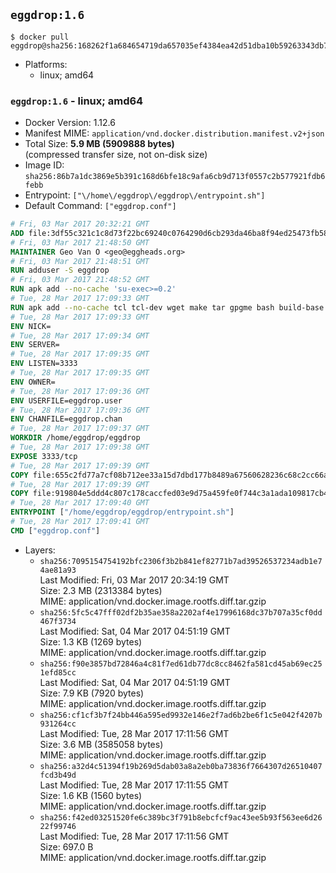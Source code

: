 ## `eggdrop:1.6`

```console
$ docker pull eggdrop@sha256:168262f1a684654719da657035ef4384ea42d51dba10b59263343db7e82529f4
```

-	Platforms:
	-	linux; amd64

### `eggdrop:1.6` - linux; amd64

-	Docker Version: 1.12.6
-	Manifest MIME: `application/vnd.docker.distribution.manifest.v2+json`
-	Total Size: **5.9 MB (5909888 bytes)**  
	(compressed transfer size, not on-disk size)
-	Image ID: `sha256:86b7a1dc3869e5b391c168d6bfe18c9afa6cb9d713f0557c2b577921fdb6febb`
-	Entrypoint: `["\/home\/eggdrop\/eggdrop\/entrypoint.sh"]`
-	Default Command: `["eggdrop.conf"]`

```dockerfile
# Fri, 03 Mar 2017 20:32:21 GMT
ADD file:3df55c321c1c8d73f22bc69240c0764290d6cb293da46ba8f94ed25473fb5853 in / 
# Fri, 03 Mar 2017 21:48:50 GMT
MAINTAINER Geo Van O <geo@eggheads.org>
# Fri, 03 Mar 2017 21:48:51 GMT
RUN adduser -S eggdrop
# Fri, 03 Mar 2017 21:48:52 GMT
RUN apk add --no-cache 'su-exec>=0.2'
# Tue, 28 Mar 2017 17:09:33 GMT
RUN apk add --no-cache tcl tcl-dev wget make tar gpgme bash build-base   && wget ftp://ftp.eggheads.org/pub/eggdrop/source/1.6/eggdrop1.6.21.tar.gz   && wget ftp://ftp.eggheads.org/pub/eggdrop/source/1.6/eggdrop1.6.21.tar.gz.asc   && gpg --keyserver ha.pool.sks-keyservers.net --recv-key B0B3D92ABE1D20233A2ECB01DB909F5EE7C0E7F7   && gpg --batch --verify eggdrop1.6.21.tar.gz.asc eggdrop1.6.21.tar.gz   && rm eggdrop1.6.21.tar.gz.asc   && tar -zxvf eggdrop1.6.21.tar.gz   && rm eggdrop1.6.21.tar.gz   && ( cd eggdrop1.6.21     && CFLAGS="-std=gnu89" ./configure --with-tclinc=/usr/include/tcl.h --with-tcllib=/usr/lib/libtcl8.6.so     && make config     && make     && make install DEST=/home/eggdrop/eggdrop )   && rm -rf eggdrop1.6.21   && mkdir /home/eggdrop/eggdrop/data   && chown -R eggdrop /home/eggdrop/eggdrop   && apk del tcl-dev wget make tar gpgme build-base
# Tue, 28 Mar 2017 17:09:33 GMT
ENV NICK=
# Tue, 28 Mar 2017 17:09:34 GMT
ENV SERVER=
# Tue, 28 Mar 2017 17:09:35 GMT
ENV LISTEN=3333
# Tue, 28 Mar 2017 17:09:35 GMT
ENV OWNER=
# Tue, 28 Mar 2017 17:09:36 GMT
ENV USERFILE=eggdrop.user
# Tue, 28 Mar 2017 17:09:36 GMT
ENV CHANFILE=eggdrop.chan
# Tue, 28 Mar 2017 17:09:37 GMT
WORKDIR /home/eggdrop/eggdrop
# Tue, 28 Mar 2017 17:09:38 GMT
EXPOSE 3333/tcp
# Tue, 28 Mar 2017 17:09:39 GMT
COPY file:655c2fd77a7cf08b712ee33a15d7dbd177b8489a67560628236c68c2cc66aa58 in /home/eggdrop/eggdrop 
# Tue, 28 Mar 2017 17:09:39 GMT
COPY file:919804e5ddd4c807c178caccfed03e9d75a459fe0f744c3a1ada109817cb44ec in /home/eggdrop/eggdrop/scripts/ 
# Tue, 28 Mar 2017 17:09:40 GMT
ENTRYPOINT ["/home/eggdrop/eggdrop/entrypoint.sh"]
# Tue, 28 Mar 2017 17:09:41 GMT
CMD ["eggdrop.conf"]
```

-	Layers:
	-	`sha256:7095154754192bfc2306f3b2b841ef82771b7ad39526537234adb1e74ae81a93`  
		Last Modified: Fri, 03 Mar 2017 20:34:19 GMT  
		Size: 2.3 MB (2313384 bytes)  
		MIME: application/vnd.docker.image.rootfs.diff.tar.gzip
	-	`sha256:5fc5c47fff02df2b35ae358a2202af4e17996168dc37b707a35cf0dd467f3734`  
		Last Modified: Sat, 04 Mar 2017 04:51:19 GMT  
		Size: 1.3 KB (1269 bytes)  
		MIME: application/vnd.docker.image.rootfs.diff.tar.gzip
	-	`sha256:f90e3857bd72846a4c81f7ed61db77dc8cc8462fa581cd45ab69ec251efd85cc`  
		Last Modified: Sat, 04 Mar 2017 04:51:19 GMT  
		Size: 7.9 KB (7920 bytes)  
		MIME: application/vnd.docker.image.rootfs.diff.tar.gzip
	-	`sha256:cf1cf3b7f24bb446a595ed9932e146e2f7ad6b2be6f1c5e042f4207b931264cc`  
		Last Modified: Tue, 28 Mar 2017 17:11:56 GMT  
		Size: 3.6 MB (3585058 bytes)  
		MIME: application/vnd.docker.image.rootfs.diff.tar.gzip
	-	`sha256:a32d4c51394f19b269d5dab03a8a2eb0ba73836f7664307d26510407fcd3b49d`  
		Last Modified: Tue, 28 Mar 2017 17:11:55 GMT  
		Size: 1.6 KB (1560 bytes)  
		MIME: application/vnd.docker.image.rootfs.diff.tar.gzip
	-	`sha256:f42ed03251520fe6c389bc3f791b8ebcfcf9ac43ee5b93f563ee6d2622f99746`  
		Last Modified: Tue, 28 Mar 2017 17:11:56 GMT  
		Size: 697.0 B  
		MIME: application/vnd.docker.image.rootfs.diff.tar.gzip
